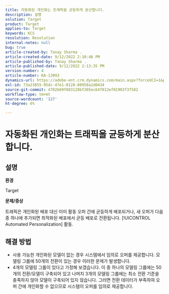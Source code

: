 ```yaml
---
title: 자동화된 개인화는 트래픽을 균등하게 분산합니다.
description: 설명
solution: Target
product: Target
applies-to: Target
keywords: KCS
resolution: Resolution
internal-notes: null
bug: true
article-created-by: Tanay Sharma .
article-created-date: 9/12/2022 2:10:46 PM
article-published-by: Tanay Sharma .
article-published-date: 9/12/2022 2:13:35 PM
version-number: 4
article-number: KA-13993
dynamics-url: https://adobe-ent.crm.dynamics.com/main.aspx?forceUCI=1&pagetype=entityrecord&etn=knowledgearticle&id=e6ab04b1-a432-ed11-9db1-002248086735
exl-id: 73a23855-95dc-47e1-8128-80958a1d0434
source-git-commit: 4702b69f883128bf305ec64f012ef01903f3f582
workflow-type: tm+mt
source-wordcount: '127'
ht-degree: 6%

---
```


# 자동화된 개인화는 트래픽을 균등하게 분산합니다.

## 설명


<b>환경</b>

Target



<b>문제/증상</b>

트래픽은 개인화된 배포 대신 이미 활동 오퍼 간에 균등하게 배포되거나, 새 오퍼가 다음 중 하나에 추가되면 최적화된 배포에서 균등 배포로 전환됩니다. [!UICONTROL Automated Personalization] 활동.


## 해결 방법


- 사용 가능한 개인화된 모델이 없는 경우 시스템에서 임의로 오퍼를 제공합니다. 모델링 그룹에 50개의 전환이 있는 경우 이러한 문제가 발생합니다.
- 4개의 모델링 그룹이 있다고 가정해 보겠습니다. 이 중 하나의 모델링 그룹에는 50개의 전환/모델이 구축되어 있고 나머지 3개의 모델링 그룹에는 최소 전환 기준을 충족하지 않아 모델이 구축되어 있지 않습니다. 그러면 전환 데이터가 부족하여 오퍼 간에 개인화할 수 없으므로 시스템이 오퍼를 임의로 제공합니다.
